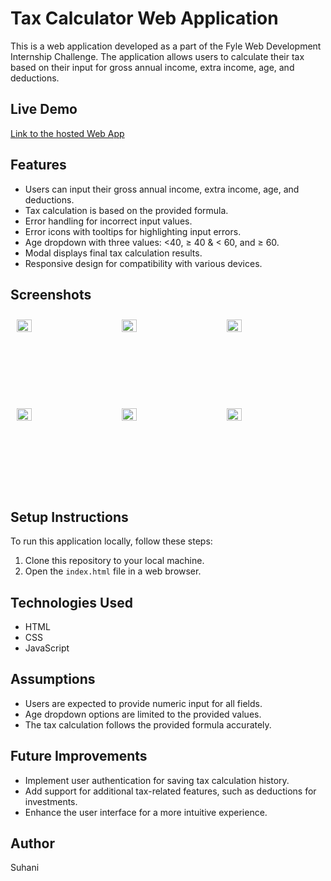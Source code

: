 # Tax Calculator Web Application

This is a web application developed as a part of the Fyle Web Development Internship Challenge. The application allows users to calculate their tax based on their input for gross annual income, extra income, age, and deductions.

## Live Demo

[Link to the hosted Web App](https://suhanikapasiya.github.io/Tax-Calculator/)

## Features

- Users can input their gross annual income, extra income, age, and deductions.
- Tax calculation is based on the provided formula.
- Error handling for incorrect input values.
- Error icons with tooltips for highlighting input errors.
- Age dropdown with three values: <40, ≥ 40 & < 60, and ≥ 60.
- Modal displays final tax calculation results.
- Responsive design for compatibility with various devices.

## Screenshots
<div style="display: flex; flex-wrap: wrap; justify-content: center;">
    <div style="flex: 0 0 calc(33.33% - 20px); max-width: calc(33.33% - 20px); margin: 10px;">
        <img src="https://res.cloudinary.com/dtqnuyqei/image/upload/v1712946873/Screenshot_2024-04-12_230046_kuxtsr.png" alt="Screenshot 1" width="40%">
    </div>
    <div style="flex: 0 0 calc(33.33% - 20px); max-width: calc(33.33% - 20px); margin: 10px;">
        <img src="https://res.cloudinary.com/dtqnuyqei/image/upload/v1712946936/Screenshot_2024-04-12_230134_g2b4uq.png" alt="Screenshot 2" width="40%">
    </div>
    <div style="flex: 0 0 calc(33.33% - 20px); max-width: calc(33.33% - 20px); margin: 10px;">
        <img src="https://res.cloudinary.com/dtqnuyqei/image/upload/v1712946964/Screenshot_2024-04-12_230305_ktj5l1.png" alt="Screenshot 3" width="40%">
    </div>
    <div style="flex: 0 0 calc(33.33% - 20px); max-width: calc(33.33% - 20px); margin: 10px;">
        <img src="https://res.cloudinary.com/dtqnuyqei/image/upload/v1712946978/Screenshot_2024-04-12_230322_i2aklo.png" alt="Screenshot 4" width="40%">
    </div>
    <div style="flex: 0 0 calc(33.33% - 20px); max-width: calc(33.33% - 20px); margin: 10px;">
        <img src="https://res.cloudinary.com/dtqnuyqei/image/upload/v1712946991/Screenshot_2024-04-12_230410_v5ewqn.png" alt="Screenshot 5" width="40%">
    </div>
    <div style="flex: 0 0 calc(33.33% - 20px); max-width: calc(33.33% - 20px); margin: 10px;">
        <img src="https://res.cloudinary.com/dtqnuyqei/image/upload/v1712947012/Screenshot_2024-04-12_230430_tmsbqj.png" alt="Screenshot 6" width="40%">
    </div>
</div>




## Setup Instructions

To run this application locally, follow these steps:

1. Clone this repository to your local machine.
2. Open the `index.html` file in a web browser.

## Technologies Used

- HTML
- CSS
- JavaScript

## Assumptions

- Users are expected to provide numeric input for all fields.
- Age dropdown options are limited to the provided values.
- The tax calculation follows the provided formula accurately.

## Future Improvements

- Implement user authentication for saving tax calculation history.
- Add support for additional tax-related features, such as deductions for investments.
- Enhance the user interface for a more intuitive experience.

## Author

Suhani
